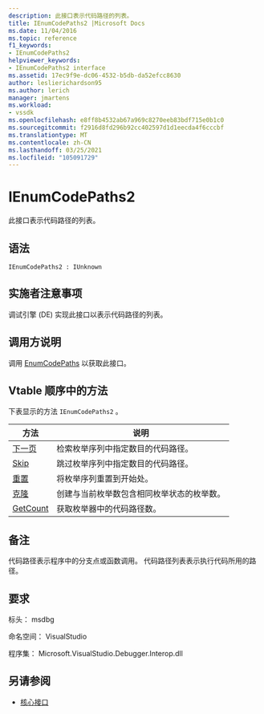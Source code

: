 ```yaml
---
description: 此接口表示代码路径的列表。
title: IEnumCodePaths2 |Microsoft Docs
ms.date: 11/04/2016
ms.topic: reference
f1_keywords:
- IEnumCodePaths2
helpviewer_keywords:
- IEnumCodePaths2 interface
ms.assetid: 17ec9f9e-dc06-4532-b5db-da52efcc8630
author: leslierichardson95
ms.author: lerich
manager: jmartens
ms.workload:
- vssdk
ms.openlocfilehash: e8ff8b4532ab67a969c8270eeb83bdf715e0b1c0
ms.sourcegitcommit: f2916d8fd296b92cc402597d1d1eecda4f6cccbf
ms.translationtype: MT
ms.contentlocale: zh-CN
ms.lasthandoff: 03/25/2021
ms.locfileid: "105091729"
---
```

# <a name="ienumcodepaths2"></a>IEnumCodePaths2
此接口表示代码路径的列表。

## <a name="syntax"></a>语法

```
IEnumCodePaths2 : IUnknown
```

## <a name="notes-for-implementers"></a>实施者注意事项
 调试引擎 (DE) 实现此接口以表示代码路径的列表。

## <a name="notes-for-callers"></a>调用方说明
 调用 [EnumCodePaths](../../../extensibility/debugger/reference/idebugprogram2-enumcodepaths.md) 以获取此接口。

## <a name="methods-in-vtable-order"></a>Vtable 顺序中的方法
 下表显示的方法 `IEnumCodePaths2` 。

|方法|说明|
|------------|-----------------|
|[下一页](../../../extensibility/debugger/reference/ienumcodepaths2-next.md)|检索枚举序列中指定数目的代码路径。|
|[Skip](../../../extensibility/debugger/reference/ienumcodepaths2-skip.md)|跳过枚举序列中指定数目的代码路径。|
|[重置](../../../extensibility/debugger/reference/ienumcodepaths2-reset.md)|将枚举序列重置到开始处。|
|[克隆](../../../extensibility/debugger/reference/ienumcodepaths2-clone.md)|创建与当前枚举数包含相同枚举状态的枚举数。|
|[GetCount](../../../extensibility/debugger/reference/ienumcodepaths2-getcount.md)|获取枚举器中的代码路径数。|

## <a name="remarks"></a>备注
 代码路径表示程序中的分支点或函数调用。 代码路径列表表示执行代码所用的路径。

## <a name="requirements"></a>要求
 标头： msdbg

 命名空间： VisualStudio

 程序集： Microsoft.VisualStudio.Debugger.Interop.dll

## <a name="see-also"></a>另请参阅
- [核心接口](../../../extensibility/debugger/reference/core-interfaces.md)
